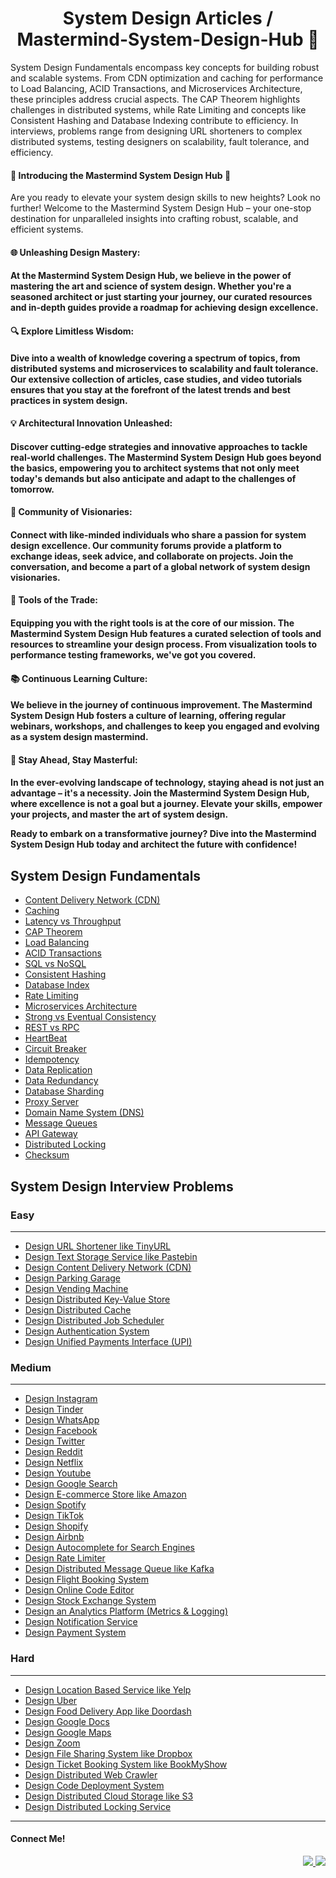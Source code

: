 # <center> System Design Articles /  Mastermind-System-Design-Hub 📑</center>

System Design Fundamentals encompass key concepts for building robust and scalable systems. From CDN optimization and caching for performance to Load Balancing, ACID Transactions, and Microservices Architecture, these principles address crucial aspects. The CAP Theorem highlights challenges in distributed systems, while Rate Limiting and concepts like Consistent Hashing and Database Indexing contribute to efficiency. In interviews, problems range from designing URL shorteners to complex distributed systems, testing designers on scalability, fault tolerance, and efficiency.

<h4> 🚀 Introducing the Mastermind System Design Hub 🚀 </h4>

Are you ready to elevate your system design skills to new heights? Look no further! Welcome to the Mastermind System Design Hub – your one-stop destination for unparalleled insights into crafting robust, scalable, and efficient systems.

<h4> 🌐 Unleashing Design Mastery:<h4>
At the Mastermind System Design Hub, we believe in the power of mastering the art and science of system design. Whether you're a seasoned architect or just starting your journey, our curated resources and in-depth guides provide a roadmap for achieving design excellence.

<h4> 🔍 Explore Limitless Wisdom:<h4>
Dive into a wealth of knowledge covering a spectrum of topics, from distributed systems and microservices to scalability and fault tolerance. Our extensive collection of articles, case studies, and video tutorials ensures that you stay at the forefront of the latest trends and best practices in system design.

<h4> 💡 Architectural Innovation Unleashed:<h4>
Discover cutting-edge strategies and innovative approaches to tackle real-world challenges. The Mastermind System Design Hub goes beyond the basics, empowering you to architect systems that not only meet today's demands but also anticipate and adapt to the challenges of tomorrow.

<h4> 🤝 Community of Visionaries:<h4>
Connect with like-minded individuals who share a passion for system design excellence. Our community forums provide a platform to exchange ideas, seek advice, and collaborate on projects. Join the conversation, and become a part of a global network of system design visionaries.

<h4> 🔧 Tools of the Trade:<h4>
Equipping you with the right tools is at the core of our mission. The Mastermind System Design Hub features a curated selection of tools and resources to streamline your design process. From visualization tools to performance testing frameworks, we've got you covered.

<h4> 📚 Continuous Learning Culture:<h4>
We believe in the journey of continuous improvement. The Mastermind System Design Hub fosters a culture of learning, offering regular webinars, workshops, and challenges to keep you engaged and evolving as a system design mastermind.

<h4> 🚨 Stay Ahead, Stay Masterful:<h4>
In the ever-evolving landscape of technology, staying ahead is not just an advantage – it's a necessity. Join the Mastermind System Design Hub, where excellence is not a goal but a journey. Elevate your skills, empower your projects, and master the art of system design.

Ready to embark on a transformative journey? Dive into the Mastermind System Design Hub today and architect the future with confidence!


## System Design Fundamentals


- [Content Delivery Network (CDN)](https://www.cloudflare.com/learning/cdn/what-is-a-cdn/)
- [Caching](https://medium.com/must-know-computer-science/system-design-caching-acbd1b02ca01)
- [Latency vs Throughput](https://aws.amazon.com/compare/the-difference-between-throughput-and-latency/)
- [CAP Theorem](https://www.bmc.com/blogs/cap-theorem/)
- [Load Balancing](https://aws.amazon.com/what-is/load-balancing/)
- [ACID Transactions](https://redis.com/glossary/acid-transactions/)
- [SQL vs NoSQL](https://www.integrate.io/blog/the-sql-vs-nosql-difference/)
- [Consistent Hashing](https://arpitbhayani.me/blogs/consistent-hashing/)
- [Database Index](https://www.progress.com/tutorials/odbc/using-indexes)
- [Rate Limiting](https://www.imperva.com/learn/application-security/rate-limiting/)
- [Microservices Architecture](https://medium.com/hashmapinc/the-what-why-and-how-of-a-microservices-architecture-4179579423a9)
- [Strong vs Eventual Consistency](https://hackernoon.com/eventual-vs-strong-consistency-in-distributed-databases-282fdad37cf7)
- [REST vs RPC](https://aws.amazon.com/compare/the-difference-between-rpc-and-rest/)
- [HeartBeat](https://martinfowler.com/articles/patterns-of-distributed-systems/heartbeat.html)
- [Circuit Breaker](https://medium.com/geekculture/design-patterns-for-microservices-circuit-breaker-pattern-276249ffab33)
- [Idempotency](https://blog.dreamfactory.com/what-is-idempotency/)
- [Data Replication](https://redis.com/blog/what-is-data-replication/)
- [Data Redundancy](https://www.egnyte.com/guides/governance/data-redundancy)
- [Database Sharding](https://www.mongodb.com/features/database-sharding-explained#)
- [Proxy Server](https://www.fortinet.com/resources/cyberglossary/proxy-server)
- [Domain Name System (DNS)](https://www.cloudflare.com/learning/dns/what-is-dns/)
- [Message Queues](https://medium.com/must-know-computer-science/system-design-message-queues-245612428a22)
- [API Gateway](https://www.nginx.com/learn/api-gateway/)
- [Distributed Locking](https://martin.kleppmann.com/2016/02/08/how-to-do-distributed-locking.html)
- [Checksum](https://www.lifewire.com/what-does-checksum-mean-2625825)


## System Design Interview Problems
### Easy
_____________________________________________________________________________________________________________________________________________________________________________________________________

- [Design URL Shortener like TinyURL](https://www.youtube.com/watch?v=fMZMm_0ZhK4)
- [Design Text Storage Service like Pastebin](https://www.youtube.com/watch?v=josjRSBqEBI)
- [Design Content Delivery Network (CDN)](https://www.youtube.com/watch?v=8zX0rue2Hic)
- [Design Parking Garage](https://www.youtube.com/watch?v=NtMvNh0WFVM)
- [Design Vending Machine](https://www.youtube.com/watch?v=D0kDMUgo27c)
- [Design Distributed Key-Value Store](https://www.youtube.com/watch?v=rnZmdmlR-2M)
- [Design Distributed Cache](https://www.youtube.com/watch?v=iuqZvajTOyA)
- [Design Distributed Job Scheduler](https://towardsdatascience.com/ace-the-system-design-interview-job-scheduling-system-b25693817950)
- [Design Authentication System](https://www.youtube.com/watch?v=uj_4vxm9u90)
- [Design Unified Payments Interface (UPI)](https://www.youtube.com/watch?v=QpLy0_c_RXk)


### Medium
_____________________________________________________________________________________________________________________________________________________________________________________________________


- [Design Instagram](https://www.youtube.com/watch?v=VJpfO6KdyWE)
- [Design Tinder](https://www.youtube.com/watch?v=tndzLznxq40)
- [Design WhatsApp](https://www.youtube.com/watch?v=vvhC64hQZMk)
- [Design Facebook](https://www.youtube.com/watch?v=9-hjBGxuiEs)
- [Design Twitter](https://www.youtube.com/watch?v=wYk0xPP_P_8)
- [Design Reddit](https://www.youtube.com/watch?v=KYExYE_9nIY)
- [Design Netflix](https://www.youtube.com/watch?v=psQzyFfsUGU)
- [Design Youtube](https://www.youtube.com/watch?v=jPKTo1iGQiE)
- [Design Google Search](https://www.youtube.com/watch?v=CeGtqouT8eA)
- [Design E-commerce Store like Amazon](https://www.youtube.com/watch?v=EpASu_1dUdE)
- [Design Spotify](https://www.youtube.com/watch?v=_K-eupuDVEc)
- [Design TikTok](https://www.youtube.com/watch?v=Z-0g_aJL5Fw)
- [Design Shopify](https://www.youtube.com/watch?v=lEL4F_0J3l8)
- [Design Airbnb](https://www.youtube.com/watch?v=YyOXt2MEkv4)
- [Design Autocomplete for Search Engines](https://www.youtube.com/watch?v=us0qySiUsGU)
- [Design Rate Limiter](https://www.youtube.com/watch?v=mhUQe4BKZXs)
- [Design Distributed Message Queue like Kafka](https://www.youtube.com/watch?v=iJLL-KPqBpM)
- [Design Flight Booking System](https://www.youtube.com/watch?v=qsGcfVGvFSs)
- [Design Online Code Editor](https://www.youtube.com/watch?v=07jkn4jUtso)
- [Design Stock Exchange System](https://www.youtube.com/watch?v=dUMWMZmMsVE)
- [Design an Analytics Platform (Metrics & Logging)](https://www.youtube.com/watch?v=kIcq1_pBQSY)
- [Design Notification Service](https://www.youtube.com/watch?v=CUwt9_l0DOg)
- [Design Payment System](https://www.youtube.com/watch?v=olfaBgJrUBI)


### Hard
_____________________________________________________________________________________________________________________________________________________________________________________________________


- [Design Location Based Service like Yelp](https://www.youtube.com/watch?v=M4lR_Va97cQ)
- [Design Uber](https://www.youtube.com/watch?v=umWABit-wbk)
- [Design Food Delivery App like Doordash](https://www.youtube.com/watch?v=iRhSAR3ldTw)
- [Design Google Docs](https://www.youtube.com/watch?v=2auwirNBvGg)
- [Design Google Maps](https://www.youtube.com/watch?v=jk3yvVfNvds)
- [Design Zoom](https://www.youtube.com/watch?v=G32ThJakeHk)
- [Design File Sharing System like Dropbox](https://www.youtube.com/watch?v=U0xTu6E2CT8)
- [Design Ticket Booking System like BookMyShow](https://www.youtube.com/watch?v=lBAwJgoO3Ek)
- [Design Distributed Web Crawler](https://www.youtube.com/watch?v=BKZxZwUgL3Y)
- [Design Code Deployment System](https://www.youtube.com/watch?v=q0KGYwNbf-0)
- [Design Distributed Cloud Storage like S3](https://www.youtube.com/watch?v=UmWtcgC96X8)
- [Design Distributed Locking Service](https://www.youtube.com/watch?v=v7x75aN9liM)



_____________________________________________________________________________________________________________________________________________________________________________________________________




<h4>Connect Me!</h4>

<div align="right"> 
  <a href="mailto:siddiquiuvesh20@gmail.com">
    <img src="https://img.shields.io/badge/Gmail-333333?style=for-the-badge&logo=gmail&logoColor=red" />
  </a>
  <a href="https://www.linkedin.com/in/uvesh-ahmad-a2aa6816a" target="_blank">
    <img src="https://img.shields.io/badge/LinkedIn-0077B5?style=for-the-badge&logo=linkedin&logoColor=white" target="_blank" />
  </a>
